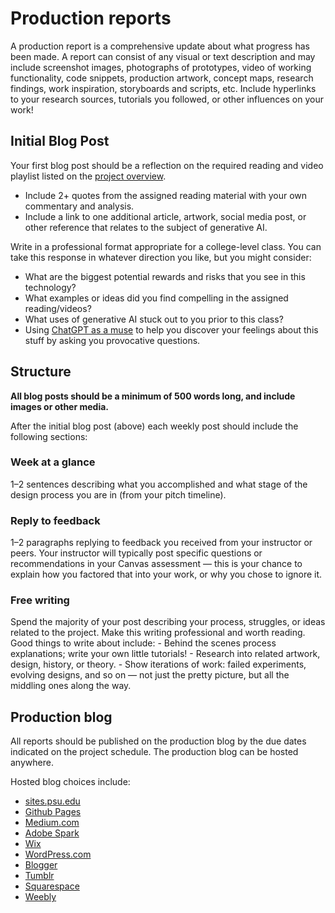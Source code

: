# Production reports

A production report is a comprehensive update about what progress has been made. A report can consist of any visual or text description and may include screenshot images, photographs of prototypes, video of working functionality, code snippets, production artwork, concept maps, research findings, work inspiration, storyboards and scripts, etc. Include hyperlinks to your research sources, tutorials you followed, or other influences on your work!

## Initial Blog Post

Your first blog post should be a reflection on the required reading and video playlist listed on the [project overview](/design-project-2/project-2-project-description.md). 

- Include 2+ quotes from the assigned reading material with your own commentary and analysis.
- Include a link to one additional article, artwork, social media post, or other reference that relates to the subject of generative AI.

Write in a professional format appropriate for a college-level class. You can take this response in whatever direction you like, but you might consider:

- What are the biggest potential rewards and risks that you see in this technology? 
- What examples or ideas did you find compelling in the assigned reading/videos? 
- What uses of generative AI stuck out to you prior to this class?
- Using [ChatGPT as a muse](https://www.geoffreylitt.com/2023/02/26/llm-as-muse-not-oracle) to help you discover your feelings about this stuff by asking you provocative questions. 


## Structure

**All blog posts should be a minimum of 500 words long, and include images or other media.**

After the initial blog post \(above\) each weekly post should include the following sections:

### Week at a glance

1–2 sentences describing what you accomplished and what stage of the design process you are in \(from your pitch timeline\).

### Reply to feedback

1–2 paragraphs replying to feedback you received from your instructor or peers. Your instructor will typically post specific questions or recommendations in your Canvas assessment — this is your chance to explain how you factored that into your work, or why you chose to ignore it.

### Free writing

Spend the majority of your post describing your process, struggles, or ideas related to the project. Make this writing professional and worth reading. Good things to write about include:
    - Behind the scenes process explanations; write your own little tutorials! 
    - Research into related artwork, design, history, or theory. 
    - Show iterations of work: failed experiments, evolving designs, and so on — not just the pretty picture, but all the middling ones along the way. 
    


## Production blog

All reports should be published on the production blog by the due dates indicated on the project schedule. The production blog can be hosted anywhere.

Hosted blog choices include:

* [sites.psu.edu](https://sites.psu.edu)
* [Github Pages](https://pages.github.com/)
* [Medium.com](http://medium.com)
* [Adobe Spark](https://spark.adobe.com/)
* [Wix](https://www.wix.com/)
* [WordPress.com](http://wordpress.com)
* [Blogger](https://www.blogger.com)
* [Tumblr](https://www.tumblr.com/)
* [Squarespace](http://squarespace.com)
* [Weebly](https://www.weebly.com/)



